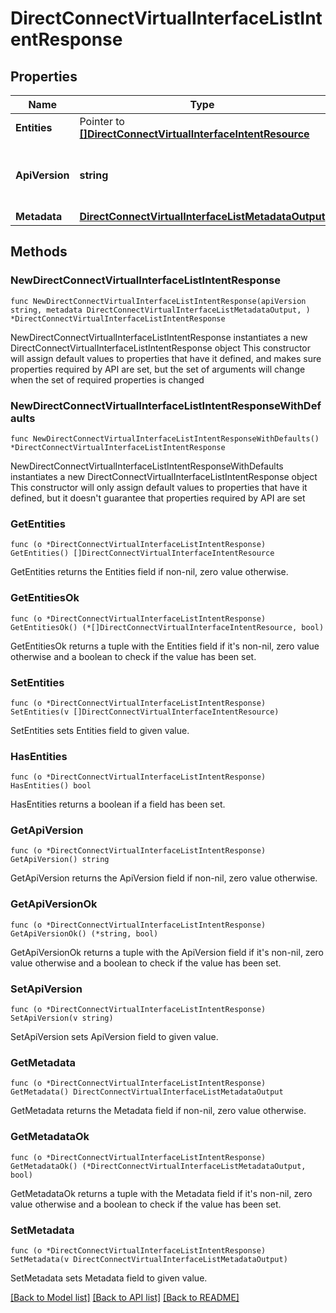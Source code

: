 # DirectConnectVirtualInterfaceListIntentResponse

## Properties

Name | Type | Description | Notes
------------ | ------------- | ------------- | -------------
**Entities** | Pointer to [**[]DirectConnectVirtualInterfaceIntentResource**](DirectConnectVirtualInterfaceIntentResource.md) |  | [optional] 
**ApiVersion** | **string** | API Version of the Nutanix v3 API framework. | [readonly] [default to "3.1.0"]
**Metadata** | [**DirectConnectVirtualInterfaceListMetadataOutput**](DirectConnectVirtualInterfaceListMetadataOutput.md) |  | 

## Methods

### NewDirectConnectVirtualInterfaceListIntentResponse

`func NewDirectConnectVirtualInterfaceListIntentResponse(apiVersion string, metadata DirectConnectVirtualInterfaceListMetadataOutput, ) *DirectConnectVirtualInterfaceListIntentResponse`

NewDirectConnectVirtualInterfaceListIntentResponse instantiates a new DirectConnectVirtualInterfaceListIntentResponse object
This constructor will assign default values to properties that have it defined,
and makes sure properties required by API are set, but the set of arguments
will change when the set of required properties is changed

### NewDirectConnectVirtualInterfaceListIntentResponseWithDefaults

`func NewDirectConnectVirtualInterfaceListIntentResponseWithDefaults() *DirectConnectVirtualInterfaceListIntentResponse`

NewDirectConnectVirtualInterfaceListIntentResponseWithDefaults instantiates a new DirectConnectVirtualInterfaceListIntentResponse object
This constructor will only assign default values to properties that have it defined,
but it doesn't guarantee that properties required by API are set

### GetEntities

`func (o *DirectConnectVirtualInterfaceListIntentResponse) GetEntities() []DirectConnectVirtualInterfaceIntentResource`

GetEntities returns the Entities field if non-nil, zero value otherwise.

### GetEntitiesOk

`func (o *DirectConnectVirtualInterfaceListIntentResponse) GetEntitiesOk() (*[]DirectConnectVirtualInterfaceIntentResource, bool)`

GetEntitiesOk returns a tuple with the Entities field if it's non-nil, zero value otherwise
and a boolean to check if the value has been set.

### SetEntities

`func (o *DirectConnectVirtualInterfaceListIntentResponse) SetEntities(v []DirectConnectVirtualInterfaceIntentResource)`

SetEntities sets Entities field to given value.

### HasEntities

`func (o *DirectConnectVirtualInterfaceListIntentResponse) HasEntities() bool`

HasEntities returns a boolean if a field has been set.

### GetApiVersion

`func (o *DirectConnectVirtualInterfaceListIntentResponse) GetApiVersion() string`

GetApiVersion returns the ApiVersion field if non-nil, zero value otherwise.

### GetApiVersionOk

`func (o *DirectConnectVirtualInterfaceListIntentResponse) GetApiVersionOk() (*string, bool)`

GetApiVersionOk returns a tuple with the ApiVersion field if it's non-nil, zero value otherwise
and a boolean to check if the value has been set.

### SetApiVersion

`func (o *DirectConnectVirtualInterfaceListIntentResponse) SetApiVersion(v string)`

SetApiVersion sets ApiVersion field to given value.


### GetMetadata

`func (o *DirectConnectVirtualInterfaceListIntentResponse) GetMetadata() DirectConnectVirtualInterfaceListMetadataOutput`

GetMetadata returns the Metadata field if non-nil, zero value otherwise.

### GetMetadataOk

`func (o *DirectConnectVirtualInterfaceListIntentResponse) GetMetadataOk() (*DirectConnectVirtualInterfaceListMetadataOutput, bool)`

GetMetadataOk returns a tuple with the Metadata field if it's non-nil, zero value otherwise
and a boolean to check if the value has been set.

### SetMetadata

`func (o *DirectConnectVirtualInterfaceListIntentResponse) SetMetadata(v DirectConnectVirtualInterfaceListMetadataOutput)`

SetMetadata sets Metadata field to given value.



[[Back to Model list]](../README.md#documentation-for-models) [[Back to API list]](../README.md#documentation-for-api-endpoints) [[Back to README]](../README.md)


